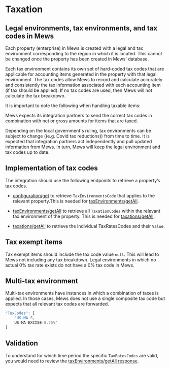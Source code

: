 # Taxation

## Legal environments, tax environments, and tax codes in Mews


Each property (enterprise) in Mews is created with a legal and tax environment corresponding to the region in which it is located. This cannot be changed once the property has been created in Mews' database. 

Each tax environment contains its own set of hard-coded tax codes that are applicable for accounting items generated in the property with that legal environment. The tax codes allow Mews to record and calculate accurately and consistently the tax information associated with each accounting item (if tax should be applied). If no tax codes are used, then Mews will not calculate the tax breakdown. 

It is important to note the following when handling taxable items:

Mews expects its integration partners to send the correct tax codes in combination with net or gross amounts for items that are taxed.

Depending on the local government's ruling, tax environments can be subject to change ((e.g. Covid tax reductions)) from time to time. It is expected that integration partners act independently and pull updated information from Mews. In turn, Mews will keep the legal environment and tax codes up to date. 

## Implementation of tax codes 

The integration should use the following endpoints to retrieve a property’s tax codes.  

* [configuration/get](../operations/configuration.md#get-configuration) to retrieve `TaxEnvironmentsCode` that applies to the relevant property.This is needed for [taxEnvironments/getAll](../operations/configuration.md#get-all-tax-environments).

* [taxEnvironments/getAll](../operations/configuration.md#get-all-tax-environments) to retrieve all `TaxationCodes` within the relevant tax environment of the property. This is needed for [taxations/getAll](../operations/configuration.md#get-all-taxations).

* [taxations/getAll](../operations/configuration.md#get-all-taxations) to retrieve the individual TaxRatesCodes and their `Value`. 



## Tax exempt items

Tax exempt items should include the tax code value `null`. This will lead to Mews not including any tax breakdown. Legal environments in which no actual 0% tax rate exists do not have a 0% tax code in Mews.  

## Multi-tax environment

Multi-tax environments have instances in which a combination of taxes is applied. In those cases, Mews does not use a single composite tax code but expects that all relevant tax codes are forwarded.  

```javascript
"TaxCodes": [ 
    "US-MA-S, 
    US-MA-EXCISE-0.75%" 
]
```

## Validation

To understand for which time period the specific `TaxRatesCodes` are valid, you would need to review the [taxEnvironments/getAll response](../operations/configuration#response-3). 
